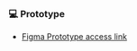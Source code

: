 ### 💻 Prototype
* [Figma Prototype access link](https://www.figma.com/file/N4CgpJqsg7gjbKuDmra3EV/Voll.med?type=design&node-id=2-1007&mode=design&t=Xr6Hj32fDQ7zWu5B-0)
